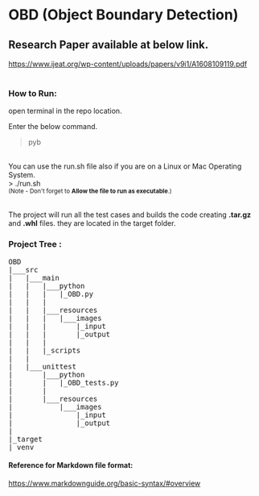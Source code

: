 # OBD (Object Boundary Detection)
## Research Paper available at below link.
https://www.ijeat.org/wp-content/uploads/papers/v9i1/A1608109119.pdf
<br><br>
### How to Run:<br>
open terminal in the repo location.

Enter the below command.<br>
 > pyb

<br>
You can use the run.sh file also if you are on a Linux or Mac Operating System.<br>
 > ./run.sh

<br>
<small>(Note - Don't forget to <b>Allow the file to run as executable</b>.)</small><br><br>

The project will run all the test cases and builds the code creating **.tar.gz** and **.whl** files.
they are located in the target folder.

### Project Tree :
<pre>
OBD
|___src
|	|___main
|	|	|___python
|	|	|	|_OBD.py
|	|	|
|	|	|___resources
|	|	|	|___images
|	|	|		|_input
|	|	|		|_output
|	|	|
|	|	|_scripts
|	|
|	|___unittest
|		|___python
|		|	|_OBD_tests.py
|		|
|		|___resources
|			|___images
|				|_input
|				|_output
|
|_target
|_venv
</pre>


#### Reference for Markdown file format:
https://www.markdownguide.org/basic-syntax/#overview

